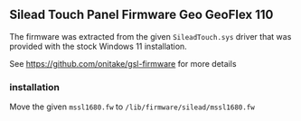 ## Silead Touch Panel Firmware Geo GeoFlex 110

The firmware was extracted from the given `SileadTouch.sys` driver that was
provided with the stock Windows 11 installation.

See https://github.com/onitake/gsl-firmware for more details

### installation

Move the given `mssl1680.fw` to `/lib/firmware/silead/mssl1680.fw`
